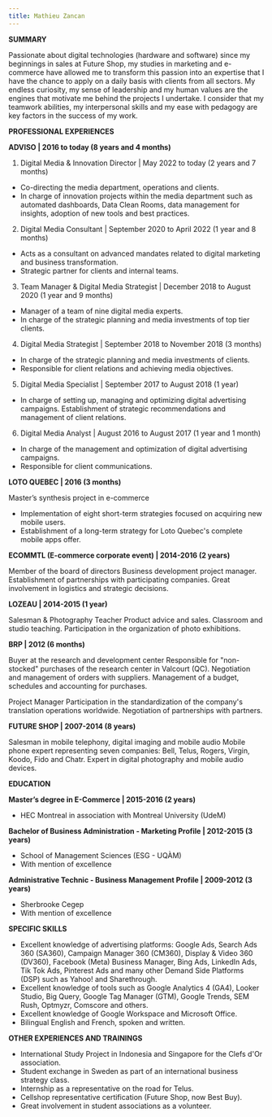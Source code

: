 ```yaml
---
title: Mathieu Zancan
---
```


**SUMMARY**

Passionate about digital technologies (hardware and software) since my beginnings in sales at Future Shop, my studies in marketing and e-commerce have allowed me to transform this passion into an expertise that I have the chance to apply on a daily basis with clients from all sectors. My endless curiosity, my sense of leadership and my human values ​​are the engines that motivate me behind the projects I undertake. I consider that my teamwork abilities, my interpersonal skills and my ease with pedagogy are key factors in the success of my work.

**PROFESSIONAL EXPERIENCES**

**ADVISO | 2016 to today (8 years and 4 months)**

1. Digital Media & Innovation Director | May 2022 to today (2 years and 7 months)
- Co-directing the media department, operations and clients.
- In charge of innovation projects within the media department such as automated dashboards, Data Clean Rooms, data management for insights, adoption of new tools and best practices.

2. Digital Media Consultant | September 2020 to April 2022 (1 year and 8 months)
- Acts as a consultant on advanced mandates related to digital marketing and business transformation.
- Strategic partner for clients and internal teams.

3. Team Manager & Digital Media Strategist | December 2018 to August 2020 (1 year and 9 months)
- Manager of a team of nine digital media experts.
- In charge of the strategic planning and media investments of top tier clients.

4. Digital Media Strategist | September 2018 to November 2018 (3 months)
- In charge of the strategic planning and media investments of clients.
- Responsible for client relations and achieving media objectives.

5. Digital Media Specialist | September 2017 to August 2018 (1 year)
- In charge of setting up, managing and optimizing digital advertising campaigns.
Establishment of strategic recommendations and management of client relations.

6. Digital Media Analyst | August 2016 to August 2017 (1 year and 1 month)
- In charge of the management and optimization of digital advertising campaigns.
- Responsible for client communications.

**LOTO QUEBEC | 2016 (3 months)**

Master’s synthesis project in e-commerce
- Implementation of eight short-term strategies focused on acquiring new mobile users.
- Establishment of a long-term strategy for Loto Quebec's complete mobile apps offer.

**ECOMMTL (E-commerce corporate event) | 2014-2016 (2 years)**

Member of the board of directors
Business development project manager.
Establishment of partnerships with participating companies.
Great involvement in logistics and strategic decisions.

**LOZEAU | 2014-2015 (1 year)**

Salesman & Photography Teacher
Product advice and sales.
Classroom and studio teaching.
Participation in the organization of photo exhibitions.

**BRP | 2012 (6 months)**

Buyer at the research and development center
Responsible for "non-stocked" purchases of the research center in Valcourt (QC).
Negotiation and management of orders with suppliers.
Management of a budget, schedules and accounting for purchases.

Project Manager
Participation in the standardization of the company's translation operations worldwide.
Negotiation of partnerships with partners.

**FUTURE SHOP | 2007-2014 (8 years)**

Salesman in mobile telephony, digital imaging and mobile audio
Mobile phone expert representing seven companies: Bell, Telus, Rogers, Virgin, Koodo, Fido and Chatr.
Expert in digital photography and mobile audio devices.

**EDUCATION**

**Master’s degree in E-Commerce | 2015-2016 (2 years)**
- HEC Montreal in association with Montreal University (UdeM)

**Bachelor of Business Administration - Marketing Profile | 2012-2015 (3 years)**
- School of Management Sciences (ESG - UQÀM)
- With mention of excellence

**Administrative Technic - Business Management Profile | 2009-2012 (3 years)**
- Sherbrooke Cegep
- With mention of excellence

**SPECIFIC SKILLS**

- Excellent knowledge of advertising platforms: Google Ads, Search Ads 360 (SA360), Campaign Manager 360 (CM360), Display & Video 360 (DV360), Facebook (Meta) Business Manager, Bing Ads, LinkedIn Ads, Tik Tok Ads, Pinterest Ads and many other Demand Side Platforms (DSP) such as Yahoo! and Sharethrough.
- Excellent knowledge of tools such as Google Analytics 4 (GA4), Looker Studio, Big Query, Google Tag Manager (GTM), Google Trends, SEM Rush, Optmyzr, Comscore and others.
- Excellent knowledge of Google Workspace and Microsoft Office.
- Bilingual English and French, spoken and written.

**OTHER EXPERIENCES AND TRAININGS**

- International Study Project in Indonesia and Singapore for the Clefs d'Or association.
- Student exchange in Sweden as part of an international business strategy class.
- Internship as a representative on the road for Telus.
- Cellshop representative certification (Future Shop, now Best Buy).
- Great involvement in student associations as a volunteer.






